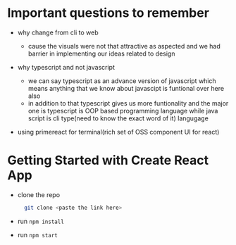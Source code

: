 # Important questions to remember 

- why change from cli to web 
  - cause the visuals were not that attractive as aspected and we had barrier in implementing our ideas related to design

- why typescript and not javascript 
  - we can say typescript as an advance version of javascript which means anything that we know about javascipt is funtional over here also 
  - in addition to that typescript gives us more funtionality and the major one is typescript is OOP based programming language while java script is cli type(need to know the exact word of it) langugage


- using primereact for terminal(rich set of OSS component UI for react)








# Getting Started with Create React App

- clone the repo 
  ```bash
    git clone <paste the link here>
  ```
  
- run ```npm install```
- run ```npm start```